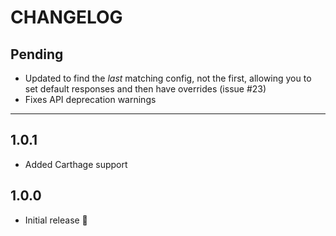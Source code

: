 # CHANGELOG

## Pending

- Updated to find the _last_ matching config, not the first, allowing you to set default responses and then have overrides (issue #23)
- Fixes API deprecation warnings

---

## 1.0.1

- Added Carthage support

## 1.0.0

- Initial release 🎉
